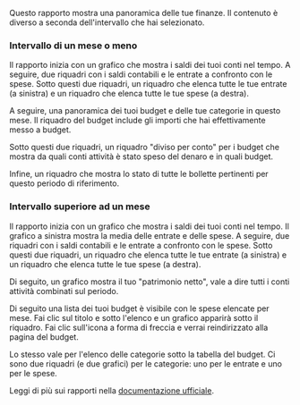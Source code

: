 Questo rapporto mostra una panoramica delle tue finanze. Il contenuto è diverso a seconda dell'intervallo che hai selezionato.

### Intervallo di un mese o meno

Il rapporto inizia con un grafico che mostra i saldi dei tuoi conti nel tempo. A seguire, due riquadri con i saldi contabili e le entrate a confronto con le spese. Sotto questi due riquadri, un riquadro che elenca tutte le tue entrate (a sinistra) e un riquadro che elenca tutte le tue spese (a destra).

A seguire, una panoramica dei tuoi budget e delle tue categorie in questo mese. Il riquadro del budget include gli importi che hai effettivamente messo a budget.

Sotto questi due riquadri, un riquadro "diviso per conto" per i budget che mostra da quali conti attività è stato speso del denaro e in quali budget.

Infine, un riquadro che mostra lo stato di tutte le bollette pertinenti per questo periodo di riferimento.

### Intervallo superiore ad un mese

Il rapporto inizia con un grafico che mostra i saldi dei tuoi conti nel tempo. Il grafico a sinistra mostra la media delle entrate e delle spese. A seguire, due riquadri con i saldi contabili e le entrate a confronto con le spese. Sotto questi due riquadri, un riquadro che elenca tutte le tue entrate (a sinistra) e un riquadro che elenca tutte le tue spese (a destra).

Di seguito, un grafico mostra il tuo "patrimonio netto", vale a dire tutti i conti attività combinati sul periodo.

Di seguito una lista dei tuoi budget è visibile con le spese elencate per mese. Fai clic sul titolo e sotto l'elenco e un grafico apparirà sotto il riquadro. Fai clic sull'icona a forma di freccia e verrai reindirizzato alla pagina del budget.

Lo stesso vale per l'elenco delle categorie sotto la tabella del budget. Ci sono due riquadri (e due grafici) per le categorie: uno per le entrate e uno per le spese.

Leggi di più sui rapporti nella [documentazione ufficiale](https://firefly-iii.readthedocs.io/en/latest/advanced/reports.html).